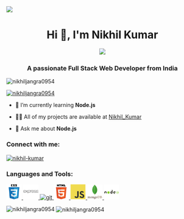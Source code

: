 <img src="https://camo.githubusercontent.com/48ec00ed4c84e771db4a1db90b56352923a8d644452a32b434d68e97006c9337/68747470733a2f2f63686b736b696c6c732e636f6d2f77702d636f6e74656e742f75706c6f6164732f323032302f30342f504e432d416e696d617465642d42616e6e6572732e676966">
<h1 align="center">Hi 👋, I'm Nikhil Kumar</h1>
<div align="center" width="20%"><img src="https://raw.githubusercontent.com/TheDudeThatCode/TheDudeThatCode/master/Assets/Developer.gif"></div>

<h3 align="center">A passionate Full Stack Web Developer from India</h3>

<p align="left"> <img src="https://komarev.com/ghpvc/?username=nikhiljangra0954&label=Profile%20views&color=0e75b6&style=flat" alt="nikhiljangra0954" /> </p>

<p align="left"> <a href="https://github.com/ryo-ma/github-profile-trophy"><img src="https://github-profile-trophy.vercel.app/?username=nikhiljangra0954" alt="nikhiljangra0954" /></a> </p>

- 🌱 I’m currently learning **Node.js**

- 👨‍💻 All of my projects are available at [Nikhil_Kumar](https://nikhiljangra0954.github.io/)

- 💬 Ask me about **Node.js**

<h3 align="left">Connect with me:</h3>
<p align="left">
<a href="https://www.linkedin.com/in/nikhil-kumar-63a779242/" target="blank"><img align="center" src="https://raw.githubusercontent.com/rahuldkjain/github-profile-readme-generator/master/src/images/icons/Social/linked-in-alt.svg" alt="nikhil-kumar" height="30" width="40" /></a>
</p>

<h3 align="left">Languages and Tools:</h3>
<p align="left"> <a href="https://www.w3schools.com/css/" target="_blank" rel="noreferrer"> <img src="https://raw.githubusercontent.com/devicons/devicon/master/icons/css3/css3-original-wordmark.svg" alt="css3" width="40" height="40"/> </a> <a href="https://expressjs.com" target="_blank" rel="noreferrer"> <img src="https://raw.githubusercontent.com/devicons/devicon/master/icons/express/express-original-wordmark.svg" alt="express" width="40" height="40"/> </a> <a href="https://git-scm.com/" target="_blank" rel="noreferrer"> <img src="https://www.vectorlogo.zone/logos/git-scm/git-scm-icon.svg" alt="git" width="40" height="40"/> </a> <a href="https://www.w3.org/html/" target="_blank" rel="noreferrer"> <img src="https://raw.githubusercontent.com/devicons/devicon/master/icons/html5/html5-original-wordmark.svg" alt="html5" width="40" height="40"/> </a> <a href="https://developer.mozilla.org/en-US/docs/Web/JavaScript" target="_blank" rel="noreferrer"> <img src="https://raw.githubusercontent.com/devicons/devicon/master/icons/javascript/javascript-original.svg" alt="javascript" width="40" height="40"/> </a> <a href="https://www.mongodb.com/" target="_blank" rel="noreferrer"> <img src="https://raw.githubusercontent.com/devicons/devicon/master/icons/mongodb/mongodb-original-wordmark.svg" alt="mongodb" width="40" height="40"/> </a> <a href="https://nodejs.org" target="_blank" rel="noreferrer"> <img src="https://raw.githubusercontent.com/devicons/devicon/master/icons/nodejs/nodejs-original-wordmark.svg" alt="nodejs" width="40" height="40"/> </a> </p>

<p><img align="left" src="https://github-readme-stats.vercel.app/api/top-langs?username=nikhiljangra0954&show_icons=true&locale=en&layout=compact" alt="nikhiljangra0954" /></p>

<p>&nbsp;<img align="center" src="https://github-readme-stats.vercel.app/api?username=nikhiljangra0954&show_icons=true&locale=en" alt="nikhiljangra0954" /></p>

<!-- <p><img align="center" src="https://github-readme-streak-stats.herokuapp.com/?user=nikhiljangra0954&" alt="nikhiljangra0954" /></p> -->
